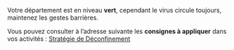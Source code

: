 <p class="couleur couleur-vert">
    Votre département est en niveau <strong>vert</strong>, cependant le virus circule toujours, maintenez les gestes barrières.
</p>

Vous pouvez consulter à l’adresse suivante les **consignes
à appliquer** dans vos activités :
[Stratégie de Déconfinement](https://www.gouvernement.fr/info-coronavirus/strategie-de-deconfinement)
